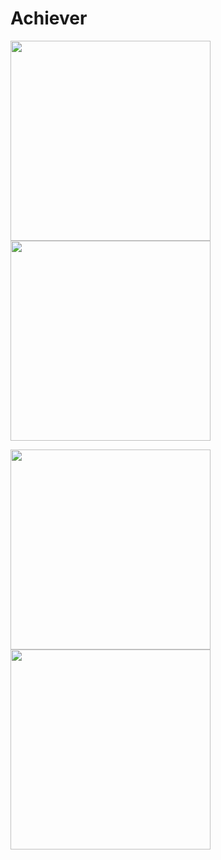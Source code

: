 # Achiever



<img src="https://pics.amiron.repl.co/pics/Screenshot_20220427-225639.png" width="320">  <img src="https://pics.amiron.repl.co/pics/Screenshot_20220427-225650.png" width="320">

<img src="https://pics.amiron.repl.co/pics/Screenshot_20220427-225657.png" width="320"> <img src="https://pics.amiron.repl.co/pics/Screenshot_20220427-233731.png" width="320">
